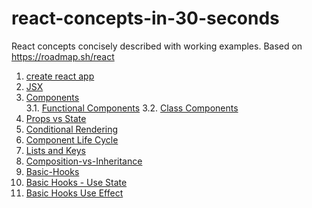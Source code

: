 # react-concepts-in-30-seconds

React concepts concisely described with working examples. Based on https://roadmap.sh/react

1.  [create react app](create-react-app.md)
2.  [JSX](JSX.md)
3.  [Components](Components.md)  
    3.1. [Functional Components](components-functional-components.md)
    3.2. [Class Components](components-class-components.md)
4.  [Props vs State](Props-vs-State.md)
5.  [Conditional Rendering](Conditional-Rendering.md)
6.  [Component Life Cycle](Component-Life-Cycle.md)
7.  [Lists and Keys](Lists-and-Keys.md)
8.  [Composition-vs-Inheritance](Composition-vs-Inheritance.md)
9.  [Basic-Hooks](Basic-Hooks.md)
10. [Basic Hooks - Use State](Basic-Hooks-Use-State.md)
11. [Basic Hooks Use Effect](Basic-Hooks-Use-Effect.md)
